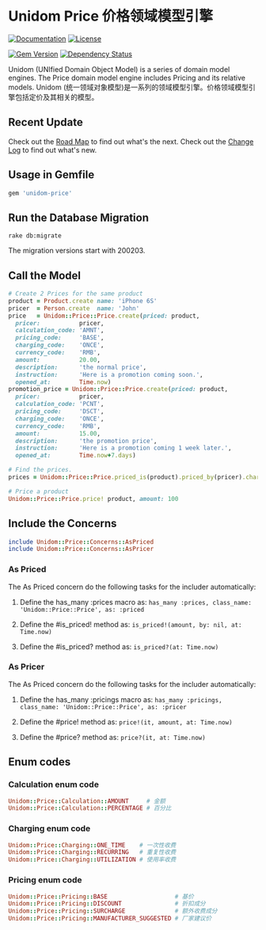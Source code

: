 # Unidom Price 价格领域模型引擎

[![Documentation](http://img.shields.io/badge/docs-rdoc.info-blue.svg)](http://www.rubydoc.info/gems/unidom-price/frames)
[![License](https://img.shields.io/badge/license-MIT-green.svg)](http://opensource.org/licenses/MIT)

[![Gem Version](https://badge.fury.io/rb/unidom-price.svg)](https://badge.fury.io/rb/unidom-price)
[![Dependency Status](https://gemnasium.com/badges/github.com/topbitdu/unidom-price.svg)](https://gemnasium.com/github.com/topbitdu/unidom-price)

Unidom (UNIfied Domain Object Model) is a series of domain model engines. The Price domain model engine includes Pricing and its relative models.
Unidom (统一领域对象模型)是一系列的领域模型引擎。价格领域模型引擎包括定价及其相关的模型。



## Recent Update

Check out the [Road Map](ROADMAP.md) to find out what's the next.
Check out the [Change Log](CHANGELOG.md) to find out what's new.



## Usage in Gemfile

```ruby
gem 'unidom-price'
```



## Run the Database Migration

```shell
rake db:migrate
```
The migration versions start with 200203.



## Call the Model

```ruby
# Create 2 Prices for the same product
product = Product.create name: 'iPhone 6S'
pricer  = Person.create  name: 'John'
price   = Unidom::Price::Price.create(priced: product,
  pricer:           pricer,
  calculation_code: 'AMNT',
  pricing_code:     'BASE',
  charging_code:    'ONCE',
  currency_code:    'RMB',
  amount:           20.00,
  description:      'the normal price',
  instruction:      'Here is a promotion coming soon.',
  opened_at:        Time.now)
promotion_price = Unidom::Price::Price.create(priced: product,
  pricer:           pricer,
  calculation_code: 'PCNT',
  pricing_code:     'DSCT',
  charging_code:    'ONCE',
  currency_code:    'RMB',
  amount:           15.00,
  description:      'the promotion price',
  instruction:      'Here is a promotion coming 1 week later.',
  opened_at:        Time.now+7.days)

# Find the prices.
prices = Unidom::Price::Price.priced_is(product).priced_by(pricer).charging_coded_as('ONCE').currency_coded_as('RMB').valid_at.alive.first

# Price a product
Unidom::Price::Price.price! product, amount: 100
```



## Include the Concerns

```ruby
include Unidom::Price::Concerns::AsPriced
include Unidom::Price::Concerns::AsPricer
```

### As Priced

The As Priced concern do the following tasks for the includer automatically:

1. Define the has_many :prices macro as: ``has_many :prices, class_name: 'Unidom::Price::Price', as: :priced``

2. Define the #is_priced! method as: ``is_priced!(amount, by: nil, at: Time.now)``

3. Define the #is_priced? method as: ``is_priced?(at: Time.now)``

### As Pricer

The As Priced concern do the following tasks for the includer automatically:

1. Define the has_many :pricings macro as: ``has_many :pricings, class_name: 'Unidom::Price::Price', as: :pricer``

2. Define the #price! method as: ``price!(it, amount, at: Time.now)``

3. Define the #price? method as: ``price?(it, at: Time.now)``



## Enum codes

### Calculation enum code

```ruby
Unidom::Price::Calculation::AMOUNT     # 金额
Unidom::Price::Calculation::PERCENTAGE # 百分比
```

### Charging enum code

```ruby
Unidom::Price::Charging::ONE_TIME    # 一次性收费
Unidom::Price::Charging::RECURRING   # 重复性收费
Unidom::Price::Charging::UTILIZATION # 使用率收费
```

### Pricing enum code

```ruby
Unidom::Price::Pricing::BASE                   # 基价
Unidom::Price::Pricing::DISCOUNT               # 折扣成分
Unidom::Price::Pricing::SURCHARGE              # 额外收费成分
Unidom::Price::Pricing::MANUFACTURER_SUGGESTED # 厂家建议价
```
